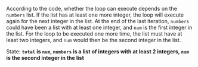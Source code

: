 According to the code, whether the loop can execute depends on the `numbers` list. If the list has at least one more integer, the loop will execute again for the next integer in the list. At the end of the last iteration, `numbers` could have been a list with at least one integer, and `num` is the first integer in the list. For the loop to be executed one more time, the list must have at least two integers, and `num` would then be the second integer in the list.

State: **`total` is `num`, `numbers` is a list of integers with at least 2 integers, `num` is the second integer in the list**